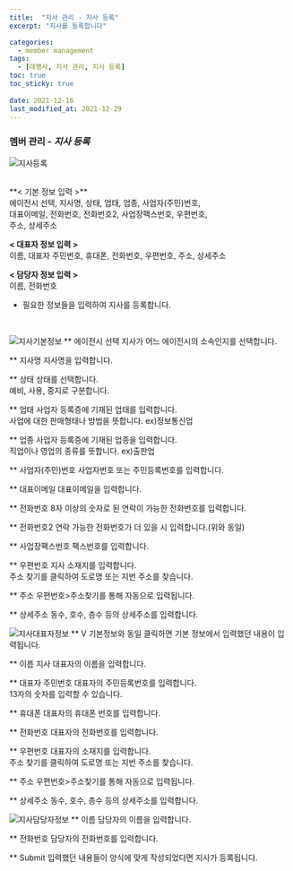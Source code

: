 ```yaml
---
title:  "지사 관리 - 지사 등록"
excerpt: "지사를 등록합니다"

categories:
  - member management
tags:
  - [대행사, 지사 관리, 지사 등록]
toc: true
toc_sticky: true
 
date: 2021-12-16
last_modified_at: 2021-12-29
---
```

### 멤버 관리 - *지사 등록*
![지사등록](https://user-images.githubusercontent.com/95394003/147036755-48e2e55f-322f-4662-a817-cf7480800496.jpeg)

 <br>
**< 기본 정보 입력 >** 
<br>에이전시 선택, 지사명, 상태, 업태, 업종, 사업자(주민)번호,<br>대표이메일, 전화번호, 전화번호2, 사업장팩스번호, 우편번호,<br>주소, 상세주소

**< 대표자 정보 입력 >**
<br>이름, 대표자 주민번호, 휴대폰, 전화번호, 우편번호, 주소, 상세주소

**< 담당자 정보 입력 >**
<br>이름, 전화번호


- 필요한 정보들을 입력하여 지사를 등록합니다.


<br>

![지사기본정보](https://user-images.githubusercontent.com/95394003/147036802-ed50a446-4246-4b9b-a309-4c0f9ac25ff9.jpeg)
** 에이전시 선택
지사가 어느 에이전시의 소속인지를 선택합니다.

** 지사명
지사명을 입력합니다.

** 상태
상태를 선택합니다.<br>예비, 사용, 중지로 구분합니다.

** 업태
사업자 등록증에 기재된 업태를 입력합니다.<br>
사업에 대한 판매형태나 방법을 뜻합니다. ex)정보통신업

** 업종
사업자 등록증에 기재된 업종을 입력합니다.<br>
직업이나 영업의 종류를 뜻합니다. ex)출판업

** 사업자(주민)번호
사업자번호 또는 주민등록번호를 입력합니다.

** 대표이메일
대표이메일을 입력합니다.

** 전화번호
8자 이상의 숫자로 된 연락이 가능한 전화번호를 입력합니다.

** 전화번호2
연락 가능한 전화번호가 더 있을 시 입력합니다.(위와 동일)

** 사업장팩스번호
팩스번호를 입력합니다.

** 우편번호
지사 소재지를 입력합니다.<br>
주소 찾기를 클릭하여 도로명 또는 지번 주소를 찾습니다.

** 주소
우편번호>주소찾기를 통해 자동으로 입력됩니다.

** 상세주소
동수, 호수, 층수 등의 상세주소를 입력합니다.
<br>

![지사대표자정보](https://user-images.githubusercontent.com/95394003/147036839-d6f2f4f6-0a85-4475-ac02-dafb5974324d.jpeg)
** V 기본정보와 동일
클릭하면 기본 정보에서 입력했던 내용이 입력됩니다.

** 이름
지사 대표자의 이름을 입력합니다.

** 대표자 주민번호
대표자의 주민등록번호를 입력합니다.<br>
13자의 숫자를 입력할 수 있습니다.

** 휴대폰
대표자의 휴대폰 번호를 입력합니다.

** 전화번호
대표자의 전화번호를 입력합니다.

** 우편번호
대표자의 소재지를 입력합니다.<br>
주소 찾기를 클릭하여 도로명 또는 지번 주소를 찾습니다.

** 주소
우편번호>주소찾기를 통해 자동으로 입력됩니다.

** 상세주소
동수, 호수, 층수 등의 상세주소를 입력합니다.
<br>

![지사담당자정보](https://user-images.githubusercontent.com/95394003/147036856-a679672f-64bd-42a4-8c1c-019e10f770f1.jpeg)
** 이름
담당자의 이름을 입력합니다.

** 전화번호
담당자의 전화번호를 입력합니다.

** Submit
입력했던 내용들이 양식에 맞게 작성되었다면 지사가 등록됩니다.
